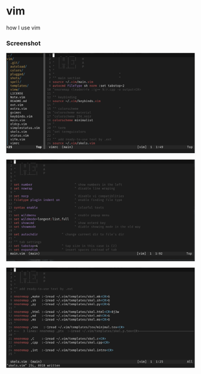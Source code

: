 # vim
how I use vim

### Screenshot

![vimrc](shots/211119_223548.png)

![vimrc](shots/211119_222800.png)

![vimrc](shots/211119_222905.png)

